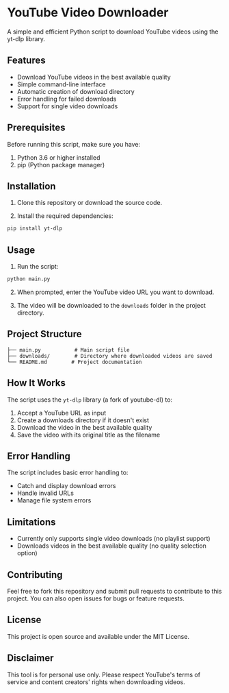 # YouTube Video Downloader

A simple and efficient Python script to download YouTube videos using the yt-dlp library.

## Features

- Download YouTube videos in the best available quality
- Simple command-line interface
- Automatic creation of download directory
- Error handling for failed downloads
- Support for single video downloads

## Prerequisites

Before running this script, make sure you have:

1. Python 3.6 or higher installed
2. pip (Python package manager)

## Installation

1. Clone this repository or download the source code.

2. Install the required dependencies:
```bash
pip install yt-dlp
```

## Usage

1. Run the script:
```bash
python main.py
```

2. When prompted, enter the YouTube video URL you want to download.

3. The video will be downloaded to the `downloads` folder in the project directory.

## Project Structure

```
├── main.py           # Main script file
├── downloads/        # Directory where downloaded videos are saved
└── README.md        # Project documentation
```

## How It Works

The script uses the `yt-dlp` library (a fork of youtube-dl) to:
1. Accept a YouTube URL as input
2. Create a downloads directory if it doesn't exist
3. Download the video in the best available quality
4. Save the video with its original title as the filename

## Error Handling

The script includes basic error handling to:
- Catch and display download errors
- Handle invalid URLs
- Manage file system errors

## Limitations

- Currently only supports single video downloads (no playlist support)
- Downloads videos in the best available quality (no quality selection option)

## Contributing

Feel free to fork this repository and submit pull requests to contribute to this project. You can also open issues for bugs or feature requests.

## License

This project is open source and available under the MIT License.

## Disclaimer

This tool is for personal use only. Please respect YouTube's terms of service and content creators' rights when downloading videos.